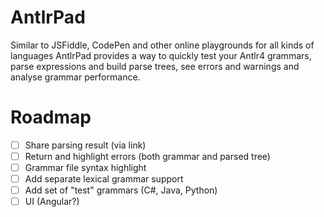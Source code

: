 # AntlrPad

Similar to JSFiddle, CodePen and other online playgrounds for all kinds of languages AntlrPad provides a way to quickly
test your Antlr4 grammars, parse expressions and build parse trees, see errors and warnings and analyse grammar performance.

# Roadmap
- [ ] Share parsing result (via link)
- [ ] Return and highlight errors (both grammar and parsed tree)
- [ ] Grammar file syntax highlight
- [ ] Add separate lexical grammar support
- [ ] Add set of "test" grammars (C#, Java, Python)
- [ ] UI (Angular?)
